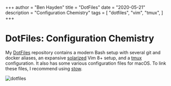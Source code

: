 +++
author = "Ben Hayden"
title = "DotFiles"
date = "2020-05-21"
description = "Configuration Chemistry"
tags = [
    "dotfiles",
    "vim",
    "tmux",
]
+++

DotFiles: Configuration Chemistry
=================================

My [DotFiles](https://github.com/deybhayden/DotFiles) repository contains a modern Bash setup with several git and docker aliases, an expansive [solarized](https://ethanschoonover.com/solarized/) Vim 8+ setup, and a [tmux](https://github.com/tmux/tmux/wiki) configuration. It also has some various configuration files for macOS. To link these files, I recommend using [stow](https://www.gnu.org/software/stow/).

![dotfiles](/images/dotfiles_layout.png)
